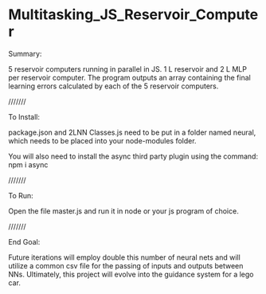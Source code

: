 # Multitasking_JS_Reservoir_Computer

Summary:

5 reservoir computers running in parallel in JS. 1 L reservoir and 2 L MLP per reservoir computer.
The program outputs an array containing the final learning errors calculated by each of the 5 reservoir computers.

///////

To Install:

package.json and 2LNN Classes.js need to be put in a folder named neural, which needs to be placed into your node-modules folder.

You will also need to install the async third party plugin using the command:
npm i async

///////

To Run:

Open the file master.js and run it in node or your js program of choice.

///////

End Goal:

Future iterations will employ double this number of neural nets and will utilize a common csv file for the passing of inputs and outputs between NNs. Ultimately, this project will evolve into the guidance system for a lego car.
